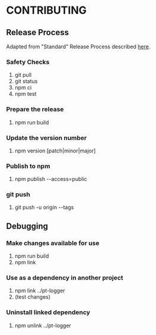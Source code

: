 # CONTRIBUTING

## Release Process

Adapted from "Standard" Release Process described [here](https://cloudfour.com/thinks/how-to-publish-an-updated-version-of-an-npm-package/).

### Safety Checks

1. git pull
1. git status
1. npm ci
1. npm test

### Prepare the release

1. npm run build

### Update the version number

1. npm version [patch|minor|major]

### Publish to npm

1. npm publish --access=public

### git push

1. git push -u origin --tags

## Debugging

### Make changes available for use

1. npm run build
1. npm link

### Use as a dependency in another project

1. npm link ../pt-logger
1. (test changes)

### Uninstall linked dependency

1. npm unlink ../pt-logger
